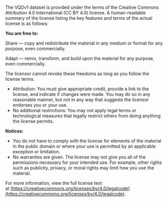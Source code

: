 The VQDv1 dataset is provided under the terms of the Creative Commons Attribution 4.0 International (CC BY 4.0) license. A human-readable summary of the license listing the key features and terms of the actual license is as follows: 


**You are free to:**

Share — copy and redistribute the material in any medium or format for any purpose, even commercially.

Adapt — remix, transform, and build upon the material for any purpose, even commercially.

The licensor cannot revoke these freedoms as long as you follow the license terms.

- Attribution: You must give appropriate credit, provide a link to the license, and indicate if changes were made. You may do so in any reasonable manner, but not in any way that suggests the licensor endorses you or your use.
- No additional restrictions: You may not apply legal terms or technological measures that legally restrict others from doing anything the license permits.

**Notices:**  

- You do not have to comply with the license for elements of the material in the public domain or where your use is permitted by an applicable exception or limitation.
- No warranties are given. The license may not give you all of the permissions necessary for your intended use. For example, other rights such as publicity, privacy, or moral rights may limit how you use the material.

For more information, view the full license text at [https://creativecommons.org/licenses/by/4.0/legalcode](https://creativecommons.org/licenses/by/4.0/legalcode).

